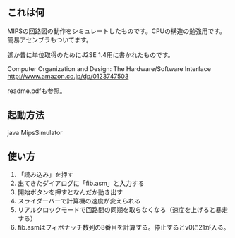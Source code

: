 ## これは何
MIPSの回路図の動作をシミュレートしたものです。CPUの構造の勉強用です。簡易アセンブラもついてます。

遙か昔に単位取得のためにJ2SE 1.4用に書かれたものです。

Computer Organization and Design: The Hardware/Software Interface
http://www.amazon.co.jp/dp/0123747503

readme.pdfも参照。

## 起動方法
java MipsSimulator

## 使い方
1. 「読み込み」を押す
2. 出てきたダイアログに「fib.asm」と入力する
3. 開始ボタンを押すとなんだか動き出す
4. スライダーバーで計算機の速度が変えられる
5. リアルクロックモードで回路間の同期を取らなくなる（速度を上げると暴走する）
6. fib.asmはフィボナッチ数列の8番目を計算する。停止するとv0に21が入る。
